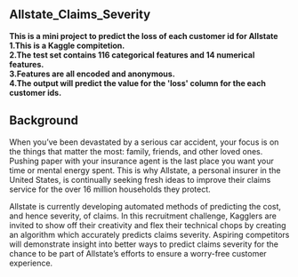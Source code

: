 ## Allstate_Claims_Severity  
**This is a mini project to predict the loss of each customer id for Allstate**  
**1.This is a Kaggle compitetion.  
2.The test set contains 116 categorical features and 14 numerical features.  
3.Features are all encoded and anonymous.  
4.The output will predict the value for the 'loss' column for the each customer ids.**

## Background
When you’ve been devastated by a serious car accident, your focus is on the things that matter the most: family, friends, and other loved ones. Pushing paper with your insurance agent is the last place you want your time or mental energy spent. This is why Allstate, a personal insurer in the United States, is continually seeking fresh ideas to improve their claims service for the over 16 million households they protect.  

Allstate is currently developing automated methods of predicting the cost, and hence severity, of claims. In this recruitment challenge, Kagglers are invited to show off their creativity and flex their technical chops by creating an algorithm which accurately predicts claims severity. Aspiring competitors will demonstrate insight into better ways to predict claims severity for the chance to be part of Allstate’s efforts to ensure a worry-free customer experience.  
